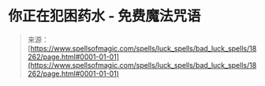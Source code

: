 <!--yml

分类：未分类

日期：2024年06月12日 18:59:47

-->

# 你正在犯困药水 - 免费魔法咒语

> 来源：[https://www.spellsofmagic.com/spells/luck_spells/bad_luck_spells/18262/page.html#0001-01-01](https://www.spellsofmagic.com/spells/luck_spells/bad_luck_spells/18262/page.html#0001-01-01)
